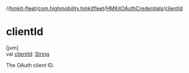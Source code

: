 //[hmkit-fleet](../../../index.md)/[com.highmobility.hmkitfleet](../index.md)/[HMKitOAuthCredentials](index.md)/[clientId](client-id.md)

# clientId

[jvm]\
val [clientId](client-id.md): [String](https://kotlinlang.org/api/latest/jvm/stdlib/kotlin-stdlib/kotlin/-string/index.html)

The OAuth client ID.
